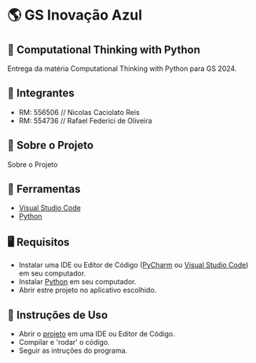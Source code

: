 # 🌎 GS Inovação Azul

## 🐍 Computational Thinking with Python

Entrega da matéria Computational Thinking with Python para GS 2024.

## 👥 Integrantes

- RM: 556506 // Nicolas Caciolato Reis
- RM: 554736 // Rafael Federici de Oliveira

## 📕 Sobre o Projeto

Sobre o Projeto

## 🔨 Ferramentas

- [Visual Studio Code](https://code.visualstudio.com/docs)
- [Python](https://www.python.org/doc/)

## 🖥️ Requisitos

- Instalar uma IDE ou Editor de Código ([PyCharm](https://www.jetbrains.com/pt-br/pycharm/download/?section=windows) ou [Visual Studio Code](https://code.visualstudio.com/Download)) em seu computador.
- Instalar [Python](https://www.python.org/downloads/) em seu computador.
- Abrir estre projeto no aplicativo escolhido.

## 📒 Instruções de Uso

- Abrir o [projeto](https://github.com/yyRaffa/GS_Python.git) em uma IDE ou Editor de Código.
- Compilar e 'rodar' o código.
- Seguir as intruções do programa.